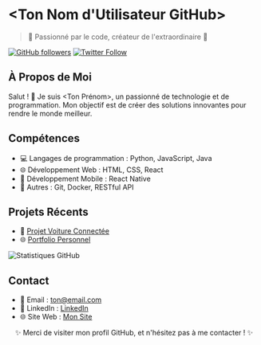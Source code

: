 <!-- Titre du Profil -->
# <Ton Nom d'Utilisateur GitHub>

<!-- Citation inspirante ou Slogan -->
> 🌟 Passionné par le code, créateur de l'extraordinaire 🚀

<!-- Badges Sociaux -->
[![GitHub followers](<lien_badge_followers>)](https://github.com/<ton_nom_utilisateur>?tab=followers) [![Twitter Follow](<lien_badge_twitter_follow>)](https://twitter.com/<ton_compte_twitter>)

<!-- À Propos de Moi -->
## À Propos de Moi
Salut ! 👋 Je suis <Ton Prénom>, un passionné de technologie et de programmation. Mon objectif est de créer des solutions innovantes pour rendre le monde meilleur.

<!-- Compétences -->
## Compétences
- 💻 Langages de programmation : Python, JavaScript, Java
- 🌐 Développement Web : HTML, CSS, React
- 📱 Développement Mobile : React Native
- 🚀 Autres : Git, Docker, RESTful API

<!-- Projets Récents -->
## Projets Récents
- 🚗 [Projet Voiture Connectée](<lien_projet_voiture>)
- 🌐 [Portfolio Personnel](<lien_portfolio>)

<!-- Stats GitHub -->
![Statistiques GitHub](https://github-readme-stats.vercel.app/api?username=<ton_nom_utilisateur>&show_icons=true&hide_border=true&count_private=true&theme=radical)

<!-- Contact -->
## Contact
- 📧 Email : <ton@email.com>
- 💼 LinkedIn : [LinkedIn](<lien_profil_linkedin>)
- 🌐 Site Web : [Mon Site](<lien_vers_ton_site_web>)

<!-- Emoji Fun -->
<p align="center">
  ✨ Merci de visiter mon profil GitHub, et n'hésitez pas à me contacter ! ✨
</p>
